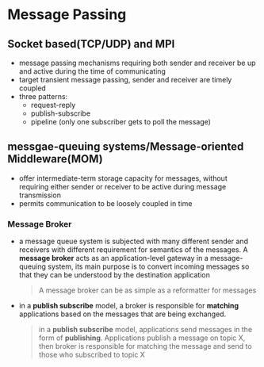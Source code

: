 # Message Passing

## Socket based(TCP/UDP) and MPI
- message passing mechanisms requiring both sender and receiver be up and active during the time of communicating
- target transient message passing, sender and receiver are timely coupled
- three patterns:
  - request-reply
  - publish-subscribe
  - pipeline (only one subscriber gets to poll the message)

## messgae-queuing systems/Message-oriented Middleware(MOM)
- offer intermediate-term storage capacity for messages, without requiring either sender or receiver to be active during message transmission
- permits communication to be loosely coupled in time

### Message Broker
- a message queue system is subjected with many different sender and receivers with different requirement for semantics of the messages. A **message broker** acts as an application-level gateway in a message-queuing system, its main purpose is to convert incoming messages so that they can be understood by the destination application
  > A message broker can be as simple as a reformatter for messages
- in a **publish subscribe** model, a broker is responsible for **matching** applications based on the messages that are being exchanged.
  > in a **publish subscribe** model, applications send messages in the form of **publishing**. Applications publish a message on topic X, then broker is responsible for matching the message and send to those who subscribed to topic X